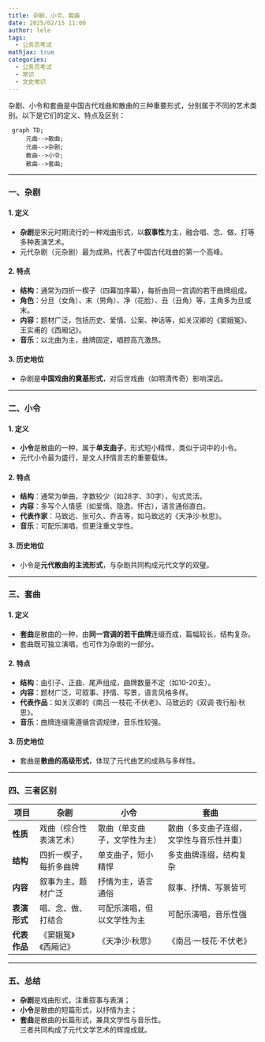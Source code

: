 ```yaml
---
title: 杂剧、小令、套曲
date: 2025/02/15 11:00
author: lele
tags:
  - 公务员考试
mathjax: true
categories:
  - 公务员考试
  - 常识
  - 文史常识
---
```

杂剧、小令和套曲是中国古代戏曲和散曲的三种重要形式，分别属于不同的艺术类别。以下是它们的定义、特点及区别：


 ```mermaid
  graph TD;
      元曲-->散曲;
      元曲-->杂剧;
      散曲-->小令;
      散曲-->套曲;
```
---

### **一、杂剧**
#### **1. 定义**
- **杂剧**是宋元时期流行的一种戏曲形式，以**叙事性**为主，融合唱、念、做、打等多种表演艺术。  
- 元代杂剧（元杂剧）最为成熟，代表了中国古代戏曲的第一个高峰。

#### **2. 特点**
- **结构**：通常为四折一楔子（四幕加序幕），每折由同一宫调的若干曲牌组成。  
- **角色**：分旦（女角）、末（男角）、净（花脸）、丑（丑角）等，主角多为旦或末。  
- **内容**：题材广泛，包括历史、爱情、公案、神话等，如关汉卿的《窦娥冤》、王实甫的《西厢记》。  
- **音乐**：以北曲为主，曲牌固定，唱腔高亢激昂。

#### **3. 历史地位**
- 杂剧是**中国戏曲的奠基形式**，对后世戏曲（如明清传奇）影响深远。

---

### **二、小令**
#### **1. 定义**
- **小令**是散曲的一种，属于**单支曲子**，形式短小精悍，类似于词中的小令。  
- 元代小令最为盛行，是文人抒情言志的重要载体。

#### **2. 特点**
- **结构**：通常为单曲，字数较少（如28字、30字），句式灵活。  
- **内容**：多写个人情感（如爱情、隐逸、怀古），语言通俗直白。  
- **代表作家**：马致远、张可久、乔吉等，如马致远的《天净沙·秋思》。  
- **音乐**：可配乐演唱，但更注重文学性。

#### **3. 历史地位**
- 小令是**元代散曲的主流形式**，与杂剧共同构成元代文学的双璧。

---

### **三、套曲**
#### **1. 定义**
- **套曲**是散曲的一种，由**同一宫调的若干曲牌**连缀而成，篇幅较长，结构复杂。  
- 套曲既可独立演唱，也可作为杂剧的一部分。

#### **2. 特点**
- **结构**：由引子、正曲、尾声组成，曲牌数量不定（如10-20支）。  
- **内容**：题材广泛，可叙事、抒情、写景，语言风格多样。  
- **代表作品**：如关汉卿的《南吕·一枝花·不伏老》、马致远的《双调·夜行船·秋思》。  
- **音乐**：曲牌连缀需遵循宫调规律，音乐性较强。

#### **3. 历史地位**
- 套曲是**散曲的高级形式**，体现了元代曲艺的成熟与多样性。

---

### **四、三者区别**
| **项目**   | **杂剧**                          | **小令**                          | **套曲**                          |
|------------|-----------------------------------|-----------------------------------|-----------------------------------|
| **性质**    | 戏曲（综合性表演艺术）            | 散曲（单支曲子，文学性为主）      | 散曲（多支曲子连缀，文学性与音乐性并重） |
| **结构**    | 四折一楔子，每折多曲牌            | 单支曲子，短小精悍                | 多支曲牌连缀，结构复杂            |
| **内容**    | 叙事为主，题材广泛                | 抒情为主，语言通俗                | 叙事、抒情、写景皆可              |
| **表演形式** | 唱、念、做、打结合                | 可配乐演唱，但以文学性为主        | 可配乐演唱，音乐性强              |
| **代表作品** | 《窦娥冤》《西厢记》              | 《天净沙·秋思》                   | 《南吕·一枝花·不伏老》            |

---

### **五、总结**
- **杂剧**是戏曲形式，注重叙事与表演；  
- **小令**是散曲的短篇形式，以抒情为主；  
- **套曲**是散曲的长篇形式，兼具文学性与音乐性。  
三者共同构成了元代文学艺术的辉煌成就。